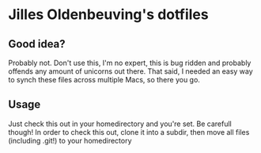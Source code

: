 Jilles Oldenbeuving's dotfiles
==========

Good idea?
---------
Probably not. Don't use this, I'm no expert, this is bug ridden and
probably offends any amount of unicorns out there. That said, I
needed an easy way to synch these files across multiple Macs, so
there you go.

Usage
---------
Just check this out in your homedirectory and you're set. Be carefull
though! In order to check this out, clone it into a subdir, then
move all files (including .git!) to your homedirectory
